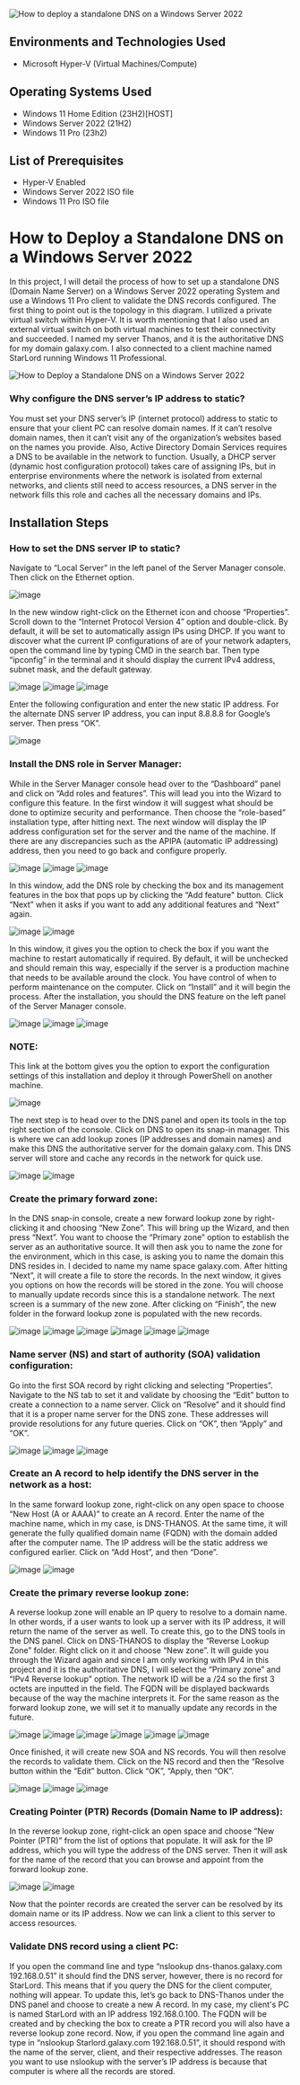 ![How to deploy a standalone DNS on a Windows Server 2022](https://github.com/jonathansantacruz3/How-to-Deploy-Standalone-DNS-on-Windows-Server-2022/assets/151465848/75a45bf5-1c0d-4ca5-8a6c-2cefaed1250f)

<h2>Environments and Technologies Used</h2>

- Microsoft Hyper-V (Virtual Machines/Compute)

<h2>Operating Systems Used </h2>

- Windows 11 Home Edition</b> (23H2)[HOST]
- Windows Server 2022 (21H2)
- Windows 11 Pro (23h2)

<h2>List of Prerequisites</h2>

- Hyper-V Enabled 
- Windows Server 2022 ISO file
- Windows 11 Pro ISO file

<h1>How to Deploy a Standalone DNS on a Windows Server 2022</h1>
In this project, I will detail the process of how to set up a standalone DNS (Domain Name Server) on a Windows Server 2022 operating System and use a Windows 11 Pro client to validate the DNS records configured. The first thing to point out is the topology in this diagram. I utilized a private virtual switch within Hyper-V. It is worth mentioning that I also used an external virtual switch on both virtual machines to test their connectivity and succeeded. I named my server Thanos, and it is the authoritative DNS for my domain galaxy.com. I also connected to a client machine named StarLord running Windows 11 Professional. 

![How to Deploy a Standalone DNS on a Windows Server 2022](https://github.com/jonathansantacruz3/How-to-Deploy-Standalone-DNS-on-Windows-Server-2022/assets/151465848/99e0d271-b524-45e0-97ec-3a09f34c0ecd)


<h3>Why configure the DNS server’s IP address to static?</h3>

You must set your DNS server’s IP (internet protocol) address to static to ensure that your client PC can resolve domain names. If it can’t resolve domain names, then it can’t visit any of the organization’s websites based on the names you provide. Also, Active Directory Domain Services requires a DNS to be available in the network to function. Usually, a DHCP server (dynamic host configuration protocol) takes care of assigning IPs, but in enterprise environments where the network is isolated from external networks, and clients still need to access resources, a DNS server in the network fills this role and caches all the necessary domains and IPs. 
<br />



<h2>Installation Steps</h2>

<h3></h3>

<h3>How to set the DNS server IP to static?</h3>

Navigate to “Local Server” in the left panel of the Server Manager console. Then click on the Ethernet option. 

![image](https://github.com/jonathansantacruz3/How-to-Deploy-Standalone-DNS-on-Windows-Server-2022/assets/151465848/2d96d766-3074-4022-b874-97b8b9b4ce29)
 
In the new window right-click on the Ethernet icon and choose “Properties”. Scroll down to the “Internet Protocol Version 4” option and double-click. By default, it will be set to automatically assign IPs using DHCP. If you want to discover what the current IP configurations of are of your network adapters, open the command line by typing CMD in the search bar. Then type “ipconfig” in the terminal and it should display the current IPv4 address, subnet mask, and the default gateway. 

![image](https://github.com/jonathansantacruz3/How-to-Deploy-Standalone-DNS-on-Windows-Server-2022/assets/151465848/0c659a0c-887b-4e45-b6e1-05c83f953095)
![image](https://github.com/jonathansantacruz3/How-to-Deploy-Standalone-DNS-on-Windows-Server-2022/assets/151465848/e7c81612-da06-4e86-9932-7b4cf94c2a16)
![image](https://github.com/jonathansantacruz3/How-to-Deploy-Standalone-DNS-on-Windows-Server-2022/assets/151465848/12eb2106-fb73-44ca-8399-516b6404ac90)

    
Enter the following configuration and enter the new static IP address. For the alternate DNS server IP address, you can input 8.8.8.8 for Google’s server. Then press “OK”.

![image](https://github.com/jonathansantacruz3/How-to-Deploy-Standalone-DNS-on-Windows-Server-2022/assets/151465848/f6420d5b-277d-4119-8aed-b127c86aebcd)


<h3>Install the DNS role in Server Manager:</h3>
While in the Server Manager console head over to the “Dashboard” panel and click on “Add roles and features”. This will lead you into the Wizard to configure this feature. In the first window it will suggest what should be done to optimize security and performance. Then choose the “role-based” installation type, after hitting next. The next window will display the IP address configuration set for the server and the name of the machine. If there are any discrepancies such as the APIPA (automatic IP addressing) address, then you need to go back and configure properly.

![image](https://github.com/jonathansantacruz3/How-to-Deploy-Standalone-DNS-on-Windows-Server-2022/assets/151465848/b48e803e-0d60-449f-8a95-cc2473205f99)
![image](https://github.com/jonathansantacruz3/How-to-Deploy-Standalone-DNS-on-Windows-Server-2022/assets/151465848/c98e52c8-6489-4331-afd4-3d9b103db10d)
![image](https://github.com/jonathansantacruz3/How-to-Deploy-Standalone-DNS-on-Windows-Server-2022/assets/151465848/00f0144b-f7f8-4cc6-b5e7-c321efc7f3d1)

  
In this window, add the DNS role by checking the box and its management features in the box that pops up by clicking the “Add feature" button. Click “Next” when it asks if you want to add any additional features and “Next” again. 

![image](https://github.com/jonathansantacruz3/How-to-Deploy-Standalone-DNS-on-Windows-Server-2022/assets/151465848/d2eb85c3-2a5e-43f3-befd-bda7084cb199)
![image](https://github.com/jonathansantacruz3/How-to-Deploy-Standalone-DNS-on-Windows-Server-2022/assets/151465848/7651a15c-1c4b-4dc6-b26a-a4164de825c4)

 
In this window, it gives you the option to check the box if you want the machine to restart automatically if required. By default, it will be unchecked and should remain this way, especially if the server is a production machine that needs to be available around the clock. You have control of when to perform maintenance on the computer. Click on “Install” and it will begin the process. After the installation, you should the DNS feature on the left panel of the Server Manager console.
 
![image](https://github.com/jonathansantacruz3/How-to-Deploy-Standalone-DNS-on-Windows-Server-2022/assets/151465848/d82116d9-b106-4f6a-b056-d6798fde5c5a)
![image](https://github.com/jonathansantacruz3/How-to-Deploy-Standalone-DNS-on-Windows-Server-2022/assets/151465848/eb2bd01f-8320-4014-8a8d-708ccd4bc2d3)
![image](https://github.com/jonathansantacruz3/How-to-Deploy-Standalone-DNS-on-Windows-Server-2022/assets/151465848/1629b079-3adc-4036-ad2b-19a2fc8621f3)
 
 
<h3>NOTE:</h3> This link at the bottom gives you the option to export the configuration settings of this installation and deploy it through PowerShell on another machine. 
 
![image](https://github.com/jonathansantacruz3/How-to-Deploy-Standalone-DNS-on-Windows-Server-2022/assets/151465848/ace46e31-3277-4d11-9e04-5c85bbd1e592)


The next step is to head over to the DNS panel and open its tools in the top right section of the console. Click on DNS to open its snap-in manager. This is where we can add lookup zones (IP addresses and domain names) and make this DNS the authoritative server for the domain galaxy.com. This DNS server will store and cache any records in the network for quick use. 

![image](https://github.com/jonathansantacruz3/How-to-Deploy-Standalone-DNS-on-Windows-Server-2022/assets/151465848/982ff992-ba8f-45b8-b3d8-bff768b97080)
![image](https://github.com/jonathansantacruz3/How-to-Deploy-Standalone-DNS-on-Windows-Server-2022/assets/151465848/4d253e81-770d-4983-83af-9cc3c2d66049)
  

<h3>Create the primary forward zone:</h3>
In the DNS snap-in console, create a new forward lookup zone by right-clicking it and choosing “New Zone”. This will bring up the Wizard, and then press “Next”. You want to choose the “Primary zone” option to establish the server as an authoritative source. It will then ask you to name the zone for the environment, which in this case, is asking you to name the domain this DNS resides in. I decided to name my name space galaxy.com. After hitting “Next”, it will create a file to store the records. In the next window, it gives you options on how the records will be stored in the zone. You will choose to manually update records since this is a standalone network. The next screen is a summary of the new zone. After clicking on “Finish”, the new folder in the forward lookup zone is populated with the new records. 

![image](https://github.com/jonathansantacruz3/How-to-Deploy-Standalone-DNS-on-Windows-Server-2022/assets/151465848/fabf180e-3389-4673-9d81-864e0a4415d5)
![image](https://github.com/jonathansantacruz3/How-to-Deploy-Standalone-DNS-on-Windows-Server-2022/assets/151465848/7cd0b643-3ac8-4cce-bf5e-6511f5842548)
![image](https://github.com/jonathansantacruz3/How-to-Deploy-Standalone-DNS-on-Windows-Server-2022/assets/151465848/a4b543d5-ceac-47f1-87fd-f386c7d276a1)
![image](https://github.com/jonathansantacruz3/How-to-Deploy-Standalone-DNS-on-Windows-Server-2022/assets/151465848/5f1b61a0-bdc3-44f5-916a-6d8babcc106d)
![image](https://github.com/jonathansantacruz3/How-to-Deploy-Standalone-DNS-on-Windows-Server-2022/assets/151465848/2edb0652-ee70-4c36-bbfc-3c451607bd41)
![image](https://github.com/jonathansantacruz3/How-to-Deploy-Standalone-DNS-on-Windows-Server-2022/assets/151465848/fb30a033-0661-4a8a-a1eb-baaceb725458)


      
<h3>Name server (NS) and start of authority (SOA) validation configuration:</h3>
Go into the first SOA record by right clicking and selecting “Properties”. Navigate to the NS tab to set it and validate by choosing the “Edit” button to create a connection to a name server. Click on “Resolve” and it should find that it is a proper name server for the DNS zone. These addresses will provide resolutions for any future queries.  Click on “OK”, then “Apply” and “OK”. 
   
![image](https://github.com/jonathansantacruz3/How-to-Deploy-Standalone-DNS-on-Windows-Server-2022/assets/151465848/9e7bcd82-80b9-4e8c-9cc4-d8839a799d99)
![image](https://github.com/jonathansantacruz3/How-to-Deploy-Standalone-DNS-on-Windows-Server-2022/assets/151465848/8b099d6e-242f-4997-8735-97016f4a6f63)
![image](https://github.com/jonathansantacruz3/How-to-Deploy-Standalone-DNS-on-Windows-Server-2022/assets/151465848/ab9a9284-e019-4726-954e-12ee7dfde5cb)


<h3>Create an A record to help identify the DNS server in the network as a host:</h3>

In the same forward lookup zone, right-click on any open space to choose “New Host (A or AAAA)” to create an A record. Enter the name of the machine name, which in my case, is DNS-THANOS. At the same time, it will generate the fully qualified domain name (FQDN) with the domain added after the computer name. The IP address will be the static address we configured earlier. Click on “Add Host”, and then “Done”. 

![image](https://github.com/jonathansantacruz3/How-to-Deploy-Standalone-DNS-on-Windows-Server-2022/assets/151465848/2a8c86b8-422c-4a26-9a93-9cd340ab59cb)
![image](https://github.com/jonathansantacruz3/How-to-Deploy-Standalone-DNS-on-Windows-Server-2022/assets/151465848/efa5dfbf-8f25-43d0-86a7-8972b2ec6507)

  

<h3>Create the primary reverse lookup zone:</h3>

A reverse lookup zone will enable an IP query to resolve to a domain name. In other words, if a user wants to look up a server with its IP address, it will return the name of the server as well. To create this, go to the DNS tools in the DNS panel. Click on DNS-THANOS to display the “Reverse Lookup Zone” folder. Right click on it and choose “New zone”. It will guide you through the Wizard again and since I am only working with IPv4 in this project and it is the authoritative DNS, I will select the “Primary zone” and “IPv4 Reverse lookup” option. The network ID will be a /24 so the first 3 octets are inputted in the field. The FQDN will be displayed backwards because of the way the machine interprets it. For the same reason as the forward lookup zone, we will set it to manually update any records in the future. 

![image](https://github.com/jonathansantacruz3/How-to-Deploy-Standalone-DNS-on-Windows-Server-2022/assets/151465848/9f3a230f-4164-4a95-b731-fadc1daf9639)
![image](https://github.com/jonathansantacruz3/How-to-Deploy-Standalone-DNS-on-Windows-Server-2022/assets/151465848/d5e9f725-2274-4239-af47-e4684ea6392b)
![image](https://github.com/jonathansantacruz3/How-to-Deploy-Standalone-DNS-on-Windows-Server-2022/assets/151465848/6dfa7434-4326-487d-9131-f8117f7c2baf)
![image](https://github.com/jonathansantacruz3/How-to-Deploy-Standalone-DNS-on-Windows-Server-2022/assets/151465848/32c52569-b848-4cb4-b5bb-ae7f998330d7)
![image](https://github.com/jonathansantacruz3/How-to-Deploy-Standalone-DNS-on-Windows-Server-2022/assets/151465848/f96d332d-7297-42c6-ad3c-34388a8218e8)
![image](https://github.com/jonathansantacruz3/How-to-Deploy-Standalone-DNS-on-Windows-Server-2022/assets/151465848/02a1e29a-3fbc-482f-ba9a-34d735eb8bdd)

            
Once finished, it will create new SOA and NS records. You will then resolve the records to validate them. Click on the NS record and then the “Resolve button within the “Edit” button. Click “OK”, “Apply, then “OK”. 
  
![image](https://github.com/jonathansantacruz3/How-to-Deploy-Standalone-DNS-on-Windows-Server-2022/assets/151465848/414219a7-187f-4183-a5aa-480a602a0beb)
![image](https://github.com/jonathansantacruz3/How-to-Deploy-Standalone-DNS-on-Windows-Server-2022/assets/151465848/9fb89e6b-905b-48b0-b3b3-d847d9f2908e)
![image](https://github.com/jonathansantacruz3/How-to-Deploy-Standalone-DNS-on-Windows-Server-2022/assets/151465848/25014085-5988-4869-8c19-7d2c21877a5d)

   
<h3>Creating Pointer (PTR) Records (Domain Name to IP address):</h3>
In the reverse lookup zone, right-click an open space and choose “New Pointer (PTR)” from the list of options that populate. It will ask for the IP address, which you will type the address of the DNS server. Then it will ask for the name of the record that you can browse and appoint from the forward lookup zone. 		

![image](https://github.com/jonathansantacruz3/How-to-Deploy-Standalone-DNS-on-Windows-Server-2022/assets/151465848/23a5b0b2-256a-4762-8acb-8172baf3a852)
![image](https://github.com/jonathansantacruz3/How-to-Deploy-Standalone-DNS-on-Windows-Server-2022/assets/151465848/aed43b9f-a18e-4fe4-b744-2db9cfce7192)
   

Now that the pointer records are created the server can be resolved by its domain name or its IP address. Now we can link a client to this server to access resources. 

<h3>Validate DNS record using a client PC:</h3>
If you open the command line and type “nslookup dns-thanos.galaxy.com 192.168.0.51” it should find the DNS server, however, there is no record for StarLord. This means that if you query the DNS for the client computer, nothing will appear. To update this, let’s go back to DNS-Thanos under the DNS panel and choose to create a new A record. In my case, my client's PC is named StarLord with an IP address 192.168.0.100. The FQDN will be created and by checking the box to create a PTR record you will also have a reverse lookup zone record. Now, if you open the command line again and type in “nslookup Starlord.galaxy.com  192.168.0.51”, it should respond with the name of the server, client, and their respective addresses. The reason you want to use nslookup with the server’s IP address is because that computer is where all the records are stored. 
 



